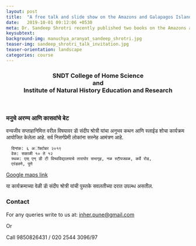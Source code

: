 ```yaml
---
layout: post
title:  "A free talk and slide show on the Amazons and Galapagos Islands by Dr. Sandeep Shrotri"
date:   2019-10-01 09:12:06 +0530
meta: Dr. Sandeep Shrotri recently published two books on the Amazons and the Galapagos Islands respectively. In this open talk he will recount his experiences from the travel to these wildlife hotspots. The talk will be held in the morning of Sunday October 6th beteen 10 and 12 at the Tarapor Hall in the SNDT campus, near Nal Stop, Karve Road, Pune.
keysubtext: 
background-img: manuchya_aranyat_sandeep_shrotri.jpg
teaser-img: sandeep_shrotri_talk_invitation.jpg
teaser-orientation: landscape
categories: course
---
```


<h3 align="center">
SNDT College of Home Science <br />
and <br />
Institute of Natural History Education and Research<br />
</h3>
<br />

### मनुचे अरण्य आणि कासवांचे बेट

वन्यजीव सप्ताहानिमित्त वरील विषयावर डाॅ संदीप श्रोत्री यांचा अनुभव कथन आणि स्लाईड शोचा कार्यक्रम आयोजित
केलेला आहे. सर्व निसर्गप्रेमी लोकांना सस्नेह आमंत्रण आहे. 

      दिनांक: ६ अाॅक्टोबर २०१९
      वेळ: सकाळी १० ते १२
      स्थळ: एस् एन् डी टी विश्र्वविद्यालयाचे तारापोर सभागृह, नळ स्टाॅपजवळ, कर्वे रोड,
      एरंडवणे, पुणे

<a href="https://goo.gl/maps/ndDQKQCtbP5QSQrCA">Google maps link</a>

या कार्यक्रमाच्या वेळी डाॅ संदीप श्रोत्री यांची पुस्तके सवलतीच्या दरात उपल्ब्ध असतील.

### Contact
For any queries write to us at:
inher.pune@gmail.com

Or

Call 9850826431 / 020 2544 3096/97
